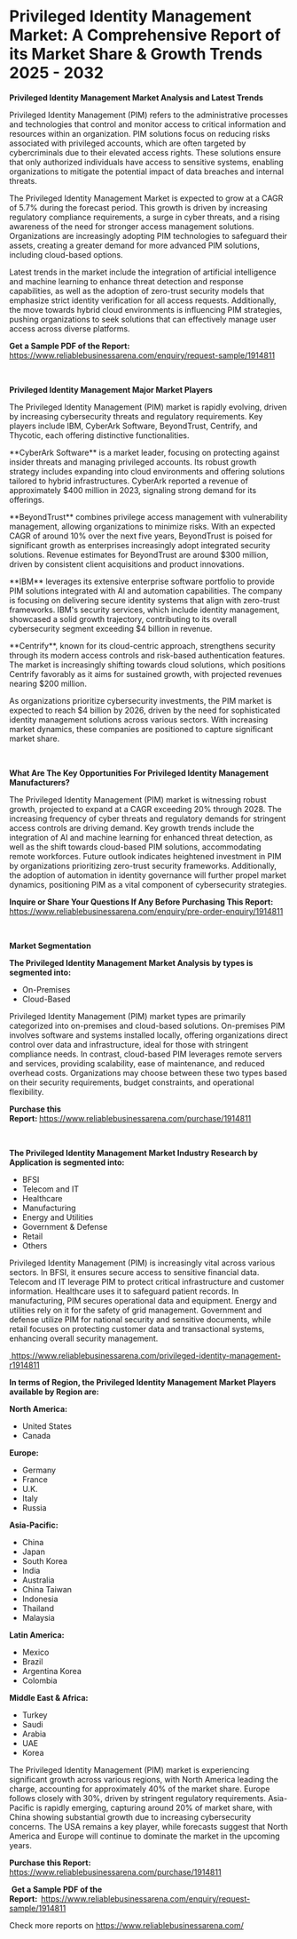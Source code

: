 <p><h1>Privileged Identity Management Market: A Comprehensive Report of its Market Share & Growth Trends 2025 - 2032</h1></p><p><strong>Privileged Identity Management Market Analysis and Latest Trends</strong></p>
<p><p>Privileged Identity Management (PIM) refers to the administrative processes and technologies that control and monitor access to critical information and resources within an organization. PIM solutions focus on reducing risks associated with privileged accounts, which are often targeted by cybercriminals due to their elevated access rights. These solutions ensure that only authorized individuals have access to sensitive systems, enabling organizations to mitigate the potential impact of data breaches and internal threats.</p><p>The Privileged Identity Management Market is expected to grow at a CAGR of 5.7% during the forecast period. This growth is driven by increasing regulatory compliance requirements, a surge in cyber threats, and a rising awareness of the need for stronger access management solutions. Organizations are increasingly adopting PIM technologies to safeguard their assets, creating a greater demand for more advanced PIM solutions, including cloud-based options.</p><p>Latest trends in the market include the integration of artificial intelligence and machine learning to enhance threat detection and response capabilities, as well as the adoption of zero-trust security models that emphasize strict identity verification for all access requests. Additionally, the move towards hybrid cloud environments is influencing PIM strategies, pushing organizations to seek solutions that can effectively manage user access across diverse platforms.</p></p>
<p><strong>Get a Sample PDF of the Report:&nbsp;</strong> <a href="https://www.reliablebusinessarena.com/enquiry/request-sample/1914811?utm_campaign=2187&utm_medium=2&utm_source=Github&utm_content=ia&utm_term=10032025&utm_id=privileged-identity-management">https://www.reliablebusinessarena.com/enquiry/request-sample/1914811</a></p>
<p>&nbsp;</p>
<p><strong>Privileged Identity Management Major Market Players</strong></p>
<p><p>The Privileged Identity Management (PIM) market is rapidly evolving, driven by increasing cybersecurity threats and regulatory requirements. Key players include IBM, CyberArk Software, BeyondTrust, Centrify, and Thycotic, each offering distinctive functionalities.</p><p>**CyberArk Software** is a market leader, focusing on protecting against insider threats and managing privileged accounts. Its robust growth strategy includes expanding into cloud environments and offering solutions tailored to hybrid infrastructures. CyberArk reported a revenue of approximately $400 million in 2023, signaling strong demand for its offerings.</p><p>**BeyondTrust** combines privilege access management with vulnerability management, allowing organizations to minimize risks. With an expected CAGR of around 10% over the next five years, BeyondTrust is poised for significant growth as enterprises increasingly adopt integrated security solutions. Revenue estimates for BeyondTrust are around $300 million, driven by consistent client acquisitions and product innovations.</p><p>**IBM** leverages its extensive enterprise software portfolio to provide PIM solutions integrated with AI and automation capabilities. The company is focusing on delivering secure identity systems that align with zero-trust frameworks. IBM's security services, which include identity management, showcased a solid growth trajectory, contributing to its overall cybersecurity segment exceeding $4 billion in revenue.</p><p>**Centrify**, known for its cloud-centric approach, strengthens security through its modern access controls and risk-based authentication features. The market is increasingly shifting towards cloud solutions, which positions Centrify favorably as it aims for sustained growth, with projected revenues nearing $200 million.</p><p>As organizations prioritize cybersecurity investments, the PIM market is expected to reach $4 billion by 2026, driven by the need for sophisticated identity management solutions across various sectors. With increasing market dynamics, these companies are positioned to capture significant market share.</p></p>
<p>&nbsp;</p>
<p><strong>What Are The Key Opportunities For Privileged Identity Management Manufacturers?</strong></p>
<p><p>The Privileged Identity Management (PIM) market is witnessing robust growth, projected to expand at a CAGR exceeding 20% through 2028. The increasing frequency of cyber threats and regulatory demands for stringent access controls are driving demand. Key growth trends include the integration of AI and machine learning for enhanced threat detection, as well as the shift towards cloud-based PIM solutions, accommodating remote workforces. Future outlook indicates heightened investment in PIM by organizations prioritizing zero-trust security frameworks. Additionally, the adoption of automation in identity governance will further propel market dynamics, positioning PIM as a vital component of cybersecurity strategies.</p></p>
<p><strong>Inquire or Share Your Questions If Any Before Purchasing This Report:</strong> <a href="https://www.reliablebusinessarena.com/enquiry/pre-order-enquiry/1914811?utm_campaign=2187&utm_medium=2&utm_source=Github&utm_content=ia&utm_term=10032025&utm_id=privileged-identity-management">https://www.reliablebusinessarena.com/enquiry/pre-order-enquiry/1914811</a></p>
<p>&nbsp;</p>
<p><strong>Market Segmentation</strong></p>
<p><strong>The Privileged Identity Management Market Analysis by types is segmented into:</strong></p>
<p><ul><li>On-Premises</li><li>Cloud-Based</li></ul></p>
<p><p>Privileged Identity Management (PIM) market types are primarily categorized into on-premises and cloud-based solutions. On-premises PIM involves software and systems installed locally, offering organizations direct control over data and infrastructure, ideal for those with stringent compliance needs. In contrast, cloud-based PIM leverages remote servers and services, providing scalability, ease of maintenance, and reduced overhead costs. Organizations may choose between these two types based on their security requirements, budget constraints, and operational flexibility.</p></p>
<p><strong>Purchase this Report:&nbsp;</strong><a href="https://www.reliablebusinessarena.com/purchase/1914811?utm_campaign=2187&utm_medium=2&utm_source=Github&utm_content=ia&utm_term=10032025&utm_id=privileged-identity-management">https://www.reliablebusinessarena.com/purchase/1914811</a></p>
<p>&nbsp;</p>
<p><strong>The Privileged Identity Management Market Industry Research by Application is segmented into:</strong></p>
<p><ul><li>BFSI</li><li>Telecom and IT</li><li>Healthcare</li><li>Manufacturing</li><li>Energy and Utilities</li><li>Government & Defense</li><li>Retail</li><li>Others</li></ul></p>
<p><p>Privileged Identity Management (PIM) is increasingly vital across various sectors. In BFSI, it ensures secure access to sensitive financial data. Telecom and IT leverage PIM to protect critical infrastructure and customer information. Healthcare uses it to safeguard patient records. In manufacturing, PIM secures operational data and equipment. Energy and utilities rely on it for the safety of grid management. Government and defense utilize PIM for national security and sensitive documents, while retail focuses on protecting customer data and transactional systems, enhancing overall security management.</p></p>
<p><a href="https://www.reliablebusinessarena.com/privileged-identity-management-r1914811?utm_campaign=2187&utm_medium=2&utm_source=Github&utm_content=ia&utm_term=10032025&utm_id=privileged-identity-management">&nbsp;https://www.reliablebusinessarena.com/privileged-identity-management-r1914811</a></p>
<p><strong>In terms of Region, the Privileged Identity Management Market Players available by Region are:</strong></p>
<p>
    <p> <strong> North America: </strong>
        <ul>
            <li>United States</li>
            <li>Canada</li>
        </ul>
        </p> 
    <p> <strong> Europe: </strong>
        <ul>
            <li>Germany</li>
            <li>France</li>
            <li>U.K.</li>
            <li>Italy</li>
            <li>Russia</li>
        </ul>
        </p> 
    <p> <strong> Asia-Pacific: </strong>
        <ul>
            <li>China</li>
            <li>Japan</li>
            <li>South Korea</li>
            <li>India</li>
            <li>Australia</li>
            <li>China Taiwan</li>
            <li>Indonesia</li>
            <li>Thailand</li>
            <li>Malaysia</li>
        </ul>
        </p> 
    <p> <strong> Latin America: </strong>
        <ul>
            <li>Mexico</li>
            <li>Brazil</li>
            <li>Argentina Korea</li>
            <li>Colombia</li>
        </ul>
        </p> 
    <p> <strong> Middle East & Africa: </strong>
        <ul>
            <li>Turkey</li>
            <li>Saudi</li>
            <li>Arabia</li>
            <li>UAE</li>
            <li>Korea</li>
        </ul>
    </p>
    </p>
<p><p>The Privileged Identity Management (PIM) market is experiencing significant growth across various regions, with North America leading the charge, accounting for approximately 40% of the market share. Europe follows closely with 30%, driven by stringent regulatory requirements. Asia-Pacific is rapidly emerging, capturing around 20% of market share, with China showing substantial growth due to increasing cybersecurity concerns. The USA remains a key player, while forecasts suggest that North America and Europe will continue to dominate the market in the upcoming years.</p></p>
<p><strong>Purchase this Report: </strong><a href="https://www.reliablebusinessarena.com/purchase/1914811?utm_campaign=2187&utm_medium=2&utm_source=Github&utm_content=ia&utm_term=10032025&utm_id=privileged-identity-management">https://www.reliablebusinessarena.com/purchase/1914811</a></p>
<p>&nbsp;<strong>Get a Sample PDF of the Report:&nbsp;&nbsp;</strong><a href="https://www.reliablebusinessarena.com/enquiry/request-sample/1914811?utm_campaign=2187&utm_medium=2&utm_source=Github&utm_content=ia&utm_term=10032025&utm_id=privileged-identity-management">https://www.reliablebusinessarena.com/enquiry/request-sample/1914811</a></p>
<p><strong></strong></p>
<p>Check more reports on <a href="https://www.reliablebusinessarena.com/?utm_campaign=2187&utm_medium=2&utm_source=Github&utm_content=ia&utm_term=10032025&utm_id=privileged-identity-management">https://www.reliablebusinessarena.com/</a></p>